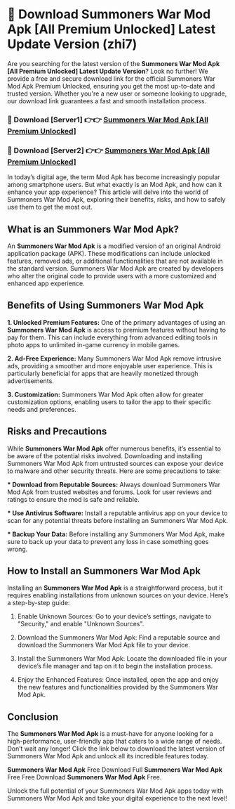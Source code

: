 # 🤖 Download Summoners War Mod Apk [All Premium Unlocked] Latest Update Version (zhi7)

Are you searching for the latest version of the <strong>Summoners War Mod Apk [All Premium Unlocked] Latest Update Version</strong>? Look no further! We provide a free and secure download link for the official Summoners War Mod Apk Premium Unlocked, ensuring you get the most up-to-date and trusted version. Whether you're a new user or someone looking to upgrade, our download link guarantees a fast and smooth installation process.


<h3>📌 Download [Server1] 👉👉 <a href="https://hapymods.com?title=Summoners+War+Mod+Apk&ref=3B1">Summoners War Mod Apk [All Premium Unlocked]</a></h3>

<h3>📌 Download [Server2] 👉👉 <a href="https://hapymods.com?title=Summoners+War+Mod+Apk&ref=3B1">Summoners War Mod Apk [All Premium Unlocked]</a></h3>


In today’s digital age, the term Mod Apk has become increasingly popular among smartphone users. But what exactly is an Mod Apk, and how can it enhance your app experience? This article will delve into the world of Summoners War Mod Apk, exploring their benefits, risks, and how to safely use them to get the most out.


<h2>What is an Summoners War Mod Apk?</h2>

An <strong>Summoners War Mod Apk</strong> is a modified version of an original Android application package (APK). These modifications can include unlocked features, removed ads, or additional functionalities that are not available in the standard version. Summoners War Mod Apk are created by developers who alter the original code to provide users with a more customized and enhanced app experience.


<h2>Benefits of Using Summoners War Mod Apk</h2>

<strong> 1. Unlocked Premium Features:</strong> One of the primary advantages of using an <strong>Summoners War Mod Apk</strong> is access to premium features without having to pay for them. This can include everything from advanced editing tools in photo apps to unlimited in-game currency in mobile games.

<strong> 2. Ad-Free Experience:</strong> Many Summoners War Mod Apk remove intrusive ads, providing a smoother and more enjoyable user experience. This is particularly beneficial for apps that are heavily monetized through advertisements.

<strong> 3. Customization:</strong> Summoners War Mod Apk often allow for greater customization options, enabling users to tailor the app to their specific needs and preferences.


<h2>Risks and Precautions</h2>

While <strong>Summoners War Mod Apk</strong> offer numerous benefits, it’s essential to be aware of the potential risks involved. Downloading and installing Summoners War Mod Apk from untrusted sources can expose your device to malware and other security threats. Here are some precautions to take:

<strong> * Download from Reputable Sources:</strong> Always download Summoners War Mod Apk from trusted websites and forums. Look for user reviews and ratings to ensure the mod is safe and reliable.

<strong> * Use Antivirus Software:</strong> Install a reputable antivirus app on your device to scan for any potential threats before installing an Summoners War Mod Apk.

<strong> * Backup Your Data:</strong> Before installing any Summoners War Mod Apk, make sure to back up your data to prevent any loss in case something goes wrong.


<h2>How to Install an Summoners War Mod Apk</h2>

Installing an <strong>Summoners War Mod Apk</strong> is a straightforward process, but it requires enabling installations from unknown sources on your device. Here’s a step-by-step guide:

 1. Enable Unknown Sources: Go to your device’s settings, navigate to "Security," and enable "Unknown Sources".

 2. Download the Summoners War Mod Apk: Find a reputable source and download the Summoners War Mod Apk file to your device.

 3. Install the Summoners War Mod Apk: Locate the downloaded file in your device’s file manager and tap on it to begin the installation process.

 4. Enjoy the Enhanced Features: Once installed, open the app and enjoy the new features and functionalities provided by the Summoners War Mod Apk.


<h2><strong>Conclusion</strong></h2>

The <strong>Summoners War Mod Apk</strong> is a must-have for anyone looking for a high-performance, user-friendly app that caters to a wide range of needs. Don’t wait any longer! Click the link below to download the latest version of Summoners War Mod Apk and unlock all its incredible features today.

<strong>Summoners War Mod Apk</strong> Free Download Full <strong>Summoners War Mod Apk</strong> Free Free Download <strong>Summoners War Mod Apk</strong> Free.

Unlock the full potential of your Summoners War Mod Apk apps today with Summoners War Mod Apk and take your digital experience to the next level!